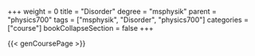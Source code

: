 +++
weight = 0
title = "Disorder"
degree = "msphysik"
parent = "physics700"
tags = ["msphysik", "Disorder", "physics700"]
categories = ["course"]
bookCollapseSection = false
+++

{{< genCoursePage >}}
